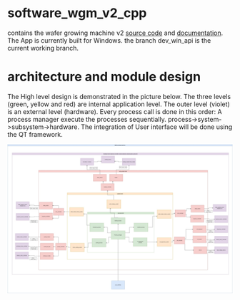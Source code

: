 # software_wgm_v2_cpp
contains the wafer growing machine v2 [source code](src/) and [documentation](docs/wfg_system_modelling.pdf).
The App is currently built for Windows. the branch dev_win_api is the current working branch.


# architecture and module design
The High level design is demonstrated in the picture below.
The three levels (green, yellow and red) are internal application level.
The outer level (violet) is an external level (hardware).
Every process call is done in this order:
A process manager execute the processes sequentially.
process->system->subsystem->hardware. 
The integration of User interface will be done using the QT framework.

![arch](docs/tree_arch.jpg)
